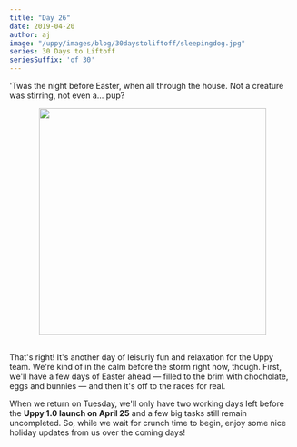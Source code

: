 ```yaml
---
title: "Day 26"
date: 2019-04-20
author: aj
image: "/uppy/images/blog/30daystoliftoff/sleepingdog.jpg"
series: 30 Days to Liftoff
seriesSuffix: 'of 30'
---
```


'Twas the night before Easter, when all through the house. Not a creature was stirring, not even a... pup? 

<center><img width="400" src="https://media.giphy.com/media/hKBwl3S9hQaas/giphy.gif"><br/><br/></center>

<!--more-->

That's right! It's another day of leisurly fun and relaxation for the Uppy team. We're kind of in the calm before the storm right now, though. First, we'll have a few days of Easter ahead — filled to the brim with chocholate, eggs and bunnies — and then it's off to the races for real. 

When we return on Tuesday, we'll only have two working days left before the **Uppy 1.0 launch on April 25** and a few big tasks still remain uncompleted. So, while we wait for crunch time to begin, enjoy some nice holiday updates from us over the coming days!
